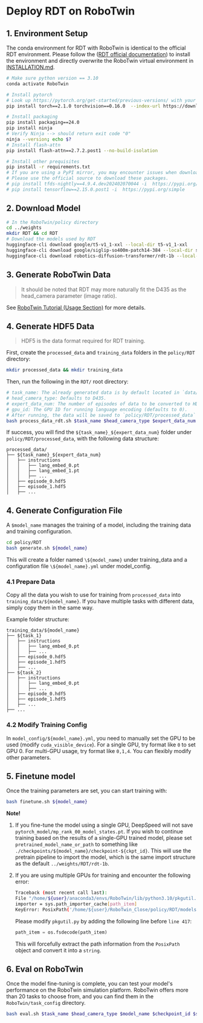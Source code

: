 # Deploy RDT on RoboTwin
## 1. Environment Setup
The conda environment for RDT with RoboTwin is identical to the official RDT environment. Please follow the ([RDT official documentation](https://github.com/thu-ml/RoboticsDiffusionTransformer)) to install the environment and directly overwrite the RoboTwin virtual environment in [INSTALLATION.md](../../INSTALLATION.md).

```bash
# Make sure python version == 3.10
conda activate RoboTwin

# Install pytorch
# Look up https://pytorch.org/get-started/previous-versions/ with your cuda version for a correct command
pip install torch==2.1.0 torchvision==0.16.0  --index-url https://download.pytorch.org/whl/cu121

# Install packaging
pip install packaging==24.0
pip install ninja
# Verify Ninja --> should return exit code "0"
ninja --version; echo $?
# Install flash-attn
pip install flash-attn==2.7.2.post1 --no-build-isolation

# Install other prequisites
pip install -r requirements.txt
# If you are using a PyPI mirror, you may encounter issues when downloading tfds-nightly and tensorflow. 
# Please use the official source to download these packages.
# pip install tfds-nightly==4.9.4.dev202402070044 -i  https://pypi.org/simple
# pip install tensorflow==2.15.0.post1 -i  https://pypi.org/simple
```
## 2. Download Model

```bash
# In the RoboTwin/policy directory
cd ../weights
mkdir RDT && cd RDT
# Download the models used by RDT
huggingface-cli download google/t5-v1_1-xxl --local-dir t5-v1_1-xxl
huggingface-cli download google/siglip-so400m-patch14-384 --local-dir siglip-so400m-patch14-384
huggingface-cli download robotics-diffusion-transformer/rdt-1b --local-dir rdt-1b
```

## 3. Generate RoboTwin Data
> It should be noted that RDT may more naturally fit the D435 as the head_camera parameter (image ratio).

See [RoboTwin Tutorial (Usage Section)](../../README.md) for more details.

## 4. Generate HDF5 Data
> HDF5 is the data format required for RDT training.

First, create the `processed_data` and `training_data` folders in the `policy/RDT` directory:
```bash
mkdir processed_data && mkdir training_data
```

Then, run the following in the `RDT/` root directory:

```bash
# task_name: The already generated data is by default located in `data/${task_name}`.
# head_camera_type: Defaults to D435.
# expert_data_num: The number of episodes of data to be converted to HDF5.
# gpu_id: The GPU ID for running language encoding (defaults to 0).
# After running, the data will be saved to `policy/RDT/processed_data` by default.
bash process_data_rdt.sh $task_name $head_camera_type $expert_data_num $gpu_id
```

If success, you will find the `${task_name}_${expert_data_num}` folder under `policy/RDT/processed_data`, with the following data structure:
```
processed_data/
├── ${task_name}_${expert_data_num}
│   ├── instructions
│   │   ├── lang_embed_0.pt
│   │   ├── lang_embed_1.pt
│   │   ├── ...
│   ├── episode_0.hdf5
│   ├── episode_1.hdf5
│   ├── ...
```

## 4. Generate Configuration File
A `$model_name` manages the training of a model, including the training data and training configuration.
```bash
cd policy/RDT
bash generate.sh ${model_name}
```

This will create a folder named `\${model_name}` under training_data and a configuration file `\${model_name}.yml` under model_config.

### 4.1 Prepare Data
Copy all the data you wish to use for training from `processed_data` into `training_data/${model_name}`. If you have multiple tasks with different data, simply copy them in the same way.

Example folder structure:
```
training_data/${model_name}
├── ${task_1}
│   ├── instructions
│   │   ├── lang_embed_0.pt
│   │   ├── ...
│   ├── episode_0.hdf5
│   ├── episode_1.hdf5
│   ├── ...
├── ${task_2}
│   ├── instructions
│   │   ├── lang_embed_0.pt
│   │   ├── ...
│   ├── episode_0.hdf5
│   ├── episode_1.hdf5
│   ├── ...
├── ...
```

### 4.2 Modify Training Config
In `model_config/${model_name}.yml`, you need to manually set the GPU to be used (modify `cuda_visible_device`). For a single GPU, try format like `0` to set GPU 0. For multi-GPU usage, try format like `0,1,4`. You can flexibly modify other parameters.

## 5. Finetune model

Once the training parameters are set, you can start training with:
```bash
bash finetune.sh ${model_name}
```
**Note!**

1. If you fine-tune the model using a single GPU, DeepSpeed will not save `pytorch_model/mp_rank_00_model_states.pt`. If you wish to continue training based on the results of a single-GPU trained model, please set `pretrained_model_name_or_path` to something like `./checkpoints/${model_name}/checkpoint-${ckpt_id}`. 
This will use the pretrain pipeline to import the model, which is the same import structure as the default `../weights/RDT/rdt-1b`.  

2. If you are using multiple GPUs for training and encounter the following error:
    ```bash
    Traceback (most recent call last): 
    File "/home/${user}/anaconda3/envs/RoboTwin/lib/python3.10/pkgutil.py", line 417, in get_importer 
    importer = sys.path_importer_cache[path_item]
    KeyError: PosixPath('/home/${user}/RoboTwin_Close/policy/RDT/models')
    ```
    Please modify `pkgutil.py` by adding the following line before `line 417`:
    ```python
    path_item = os.fsdecode(path_item)
    ```
    This will forcefully extract the path information from the `PosixPath` object and convert it into a `string`.



## 6. Eval on RoboTwin
   
Once the model fine-tuning is complete, you can test your model's performance on the RoboTwin simulation platform. RoboTwin offers more than 20 tasks to choose from, and you can find them in the `RoboTwin/task_config` directory.

```bash
bash eval.sh $task_name $head_camera_type $model_name $checkpoint_id $seed $gpu_id
```
